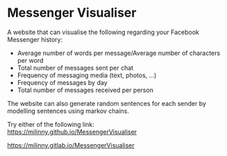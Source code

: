 # Messenger Visualiser

A website that can visualise the following regarding your Facebook Messenger history:
 - Average number of words per message/Average number of characters per word
 - Total number of messages sent per chat
 - Frequency of messaging media (text, photos, ...)
 - Frequency of messages by day
 - Total number of messages received per person

 The website can also generate random sentences for each sender by modelling
 sentences using markov chains.
 
Try either of the following link:\
https://milinny.github.io/MessengerVisualiser

https://milinny.gitlab.io/MessengerVisualiser

